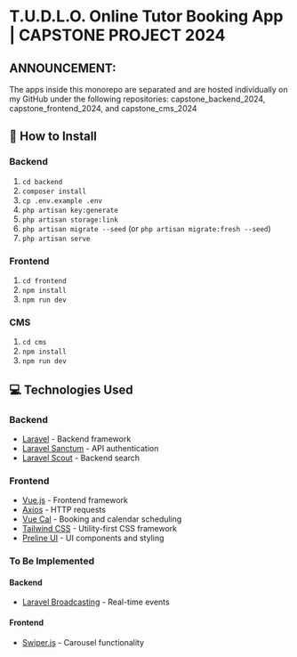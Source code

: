 # T.U.D.L.O. Online Tutor Booking App | CAPSTONE PROJECT 2024

## ANNOUNCEMENT:
<p>The apps inside this monorepo are separated and are hosted individually on my GitHub under the following repositories: capstone_backend_2024, capstone_frontend_2024, and capstone_cms_2024</p>

## 🚀 How to Install

### Backend
1. `cd backend`
2. `composer install`
3. `cp .env.example .env`
4. `php artisan key:generate`
5. `php artisan storage:link`
6. `php artisan migrate --seed` (or `php artisan migrate:fresh --seed`)
7. `php artisan serve`

### Frontend
1. `cd frontend`
2. `npm install`
3. `npm run dev`

### CMS
1. `cd cms`
2. `npm install`
3. `npm run dev`

## 💻 Technologies Used

### Backend
- [Laravel](https://laravel.com/) - Backend framework
- [Laravel Sanctum](https://laravel.com/docs/sanctum) - API authentication
- [Laravel Scout](https://laravel.com/docs/11.x/scout) - Backend search

### Frontend
- [Vue.js](https://vuejs.org/) - Frontend framework
- [Axios](https://axios-http.com/) - HTTP requests
- [Vue Cal](https://antoniandre.github.io/vue-cal/) - Booking and calendar scheduling
- [Tailwind CSS](https://tailwindcss.com/) - Utility-first CSS framework
- [Preline UI](https://preline.co/) - UI components and styling

### To Be Implemented
#### Backend
- [Laravel Broadcasting](https://laravel.com/docs/broadcasting) - Real-time events

#### Frontend
- [Swiper.js](https://swiperjs.com/) - Carousel functionality
